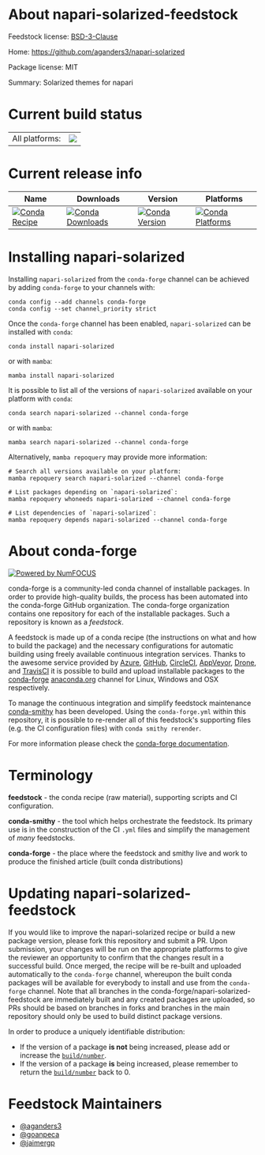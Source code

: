 About napari-solarized-feedstock
================================

Feedstock license: [BSD-3-Clause](https://github.com/conda-forge/napari-solarized-feedstock/blob/main/LICENSE.txt)

Home: https://github.com/aganders3/napari-solarized

Package license: MIT

Summary: Solarized themes for napari

Current build status
====================


<table><tr><td>All platforms:</td>
    <td>
      <a href="https://dev.azure.com/conda-forge/feedstock-builds/_build/latest?definitionId=19020&branchName=main">
        <img src="https://dev.azure.com/conda-forge/feedstock-builds/_apis/build/status/napari-solarized-feedstock?branchName=main">
      </a>
    </td>
  </tr>
</table>

Current release info
====================

| Name | Downloads | Version | Platforms |
| --- | --- | --- | --- |
| [![Conda Recipe](https://img.shields.io/badge/recipe-napari--solarized-green.svg)](https://anaconda.org/conda-forge/napari-solarized) | [![Conda Downloads](https://img.shields.io/conda/dn/conda-forge/napari-solarized.svg)](https://anaconda.org/conda-forge/napari-solarized) | [![Conda Version](https://img.shields.io/conda/vn/conda-forge/napari-solarized.svg)](https://anaconda.org/conda-forge/napari-solarized) | [![Conda Platforms](https://img.shields.io/conda/pn/conda-forge/napari-solarized.svg)](https://anaconda.org/conda-forge/napari-solarized) |

Installing napari-solarized
===========================

Installing `napari-solarized` from the `conda-forge` channel can be achieved by adding `conda-forge` to your channels with:

```
conda config --add channels conda-forge
conda config --set channel_priority strict
```

Once the `conda-forge` channel has been enabled, `napari-solarized` can be installed with `conda`:

```
conda install napari-solarized
```

or with `mamba`:

```
mamba install napari-solarized
```

It is possible to list all of the versions of `napari-solarized` available on your platform with `conda`:

```
conda search napari-solarized --channel conda-forge
```

or with `mamba`:

```
mamba search napari-solarized --channel conda-forge
```

Alternatively, `mamba repoquery` may provide more information:

```
# Search all versions available on your platform:
mamba repoquery search napari-solarized --channel conda-forge

# List packages depending on `napari-solarized`:
mamba repoquery whoneeds napari-solarized --channel conda-forge

# List dependencies of `napari-solarized`:
mamba repoquery depends napari-solarized --channel conda-forge
```


About conda-forge
=================

[![Powered by
NumFOCUS](https://img.shields.io/badge/powered%20by-NumFOCUS-orange.svg?style=flat&colorA=E1523D&colorB=007D8A)](https://numfocus.org)

conda-forge is a community-led conda channel of installable packages.
In order to provide high-quality builds, the process has been automated into the
conda-forge GitHub organization. The conda-forge organization contains one repository
for each of the installable packages. Such a repository is known as a *feedstock*.

A feedstock is made up of a conda recipe (the instructions on what and how to build
the package) and the necessary configurations for automatic building using freely
available continuous integration services. Thanks to the awesome service provided by
[Azure](https://azure.microsoft.com/en-us/services/devops/), [GitHub](https://github.com/),
[CircleCI](https://circleci.com/), [AppVeyor](https://www.appveyor.com/),
[Drone](https://cloud.drone.io/welcome), and [TravisCI](https://travis-ci.com/)
it is possible to build and upload installable packages to the
[conda-forge](https://anaconda.org/conda-forge) [anaconda.org](https://anaconda.org/)
channel for Linux, Windows and OSX respectively.

To manage the continuous integration and simplify feedstock maintenance
[conda-smithy](https://github.com/conda-forge/conda-smithy) has been developed.
Using the ``conda-forge.yml`` within this repository, it is possible to re-render all of
this feedstock's supporting files (e.g. the CI configuration files) with ``conda smithy rerender``.

For more information please check the [conda-forge documentation](https://conda-forge.org/docs/).

Terminology
===========

**feedstock** - the conda recipe (raw material), supporting scripts and CI configuration.

**conda-smithy** - the tool which helps orchestrate the feedstock.
                   Its primary use is in the construction of the CI ``.yml`` files
                   and simplify the management of *many* feedstocks.

**conda-forge** - the place where the feedstock and smithy live and work to
                  produce the finished article (built conda distributions)


Updating napari-solarized-feedstock
===================================

If you would like to improve the napari-solarized recipe or build a new
package version, please fork this repository and submit a PR. Upon submission,
your changes will be run on the appropriate platforms to give the reviewer an
opportunity to confirm that the changes result in a successful build. Once
merged, the recipe will be re-built and uploaded automatically to the
`conda-forge` channel, whereupon the built conda packages will be available for
everybody to install and use from the `conda-forge` channel.
Note that all branches in the conda-forge/napari-solarized-feedstock are
immediately built and any created packages are uploaded, so PRs should be based
on branches in forks and branches in the main repository should only be used to
build distinct package versions.

In order to produce a uniquely identifiable distribution:
 * If the version of a package **is not** being increased, please add or increase
   the [``build/number``](https://docs.conda.io/projects/conda-build/en/latest/resources/define-metadata.html#build-number-and-string).
 * If the version of a package **is** being increased, please remember to return
   the [``build/number``](https://docs.conda.io/projects/conda-build/en/latest/resources/define-metadata.html#build-number-and-string)
   back to 0.

Feedstock Maintainers
=====================

* [@aganders3](https://github.com/aganders3/)
* [@goanpeca](https://github.com/goanpeca/)
* [@jaimergp](https://github.com/jaimergp/)

